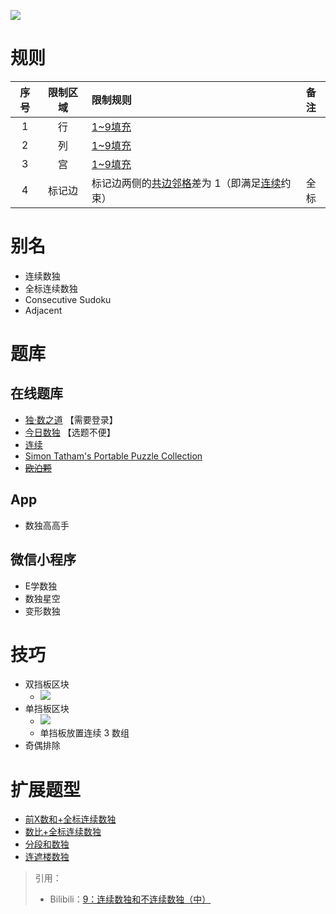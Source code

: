 ![](https://www.gmpuzzles.com/images/blog/GM-ConsecutiveEx.png)

# 规则

| 序号  | 限制区域 | 限制规则                        | 备注  |
|:---:|:----:|:----------------------------|:---:|
|  1  |  行   | [1~9填充]                     |     |
|  2  |  列   | [1~9填充]                     |     |
|  3  |  宫   | [1~9填充]                     |     |
|  4  | 标记边  | 标记边两侧的[共边邻格]差为 1（即满足[连续]约束） | 全标  |

# 别名

- 连续数独
- 全标连续数独
- Consecutive Sudoku
- Adjacent

# 题库

## 在线题库

- [独·数之道](http://www.sudokufans.org.cn/lx/game.index.php?type=cn) 【需要登录】
- [今日数独](https://cn.sudoku.today/g-consecutive-sudoku/) 【选题不便】
- [连续](https://cn.puzzle-futoshiki.com/renzoku-9x9-hard/)
- [Simon Tatham's Portable Puzzle Collection](https://www.chiark.greenend.org.uk/~sgtatham/puzzles/js/unequal.html)
- ~~[欧泊颗]~~

## App

- 数独高高手

## 微信小程序

- E学数独
- 数独星空
- 变形数独

# 技巧

- 双挡板区块
    - ![](https://i0.hdslb.com/bfs/article/620bbcd6f044251c6aa89d2041f2a5f8334533db.png@567w_567h_progressive.webp)
- 单挡板区块
    - ![](https://i0.hdslb.com/bfs/article/5dbf28e2eab80fa8f234a0d9320045b3ec1c7531.png@567w_567h_progressive.webp)
    - 单挡板放置连续 3 数组
- 奇偶排除

# 扩展题型

- [前X数和+全标连续数独](../../../../混合类/前X数和+全标连续数独.md)
- [数比+全标连续数独](../../../../混合类/数比+全标连续数独.md)
- [分段和数独](../../../../混合类/连续分段和.md)
- [连遮楼数独](../../../../混合类/连遮楼数独.md)

> 引用：
> - Bilibili：[9：连续数独和不连续数独（中）](https://www.bilibili.com/read/cv10137783)

[1~9填充]: ../../../../../../rules.md#1~9填充

[共边邻格]: ../../../../../../rules.md#共边邻格

[连续]: ../../../../../../rules.md#连续

[欧泊颗]: https://www.oubk.com/sudoku/Consecutive-3x3-0.html